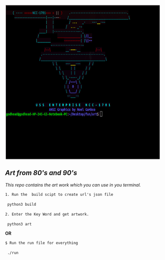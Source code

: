 <p align="center">
<img src="ss.png" width="500px" height="500px"  />
</p>


## *Art from 80's and 90's*

*This repo contains the art work which you can use in you terminal.*


```
1. Run the  build scipt to create url's json file
 
 python3 build
 
2. Enter the Key Word and get artwork.

 python3 art

```

**OR**

```
$ Run the run file for everything
 
 ./run

```
